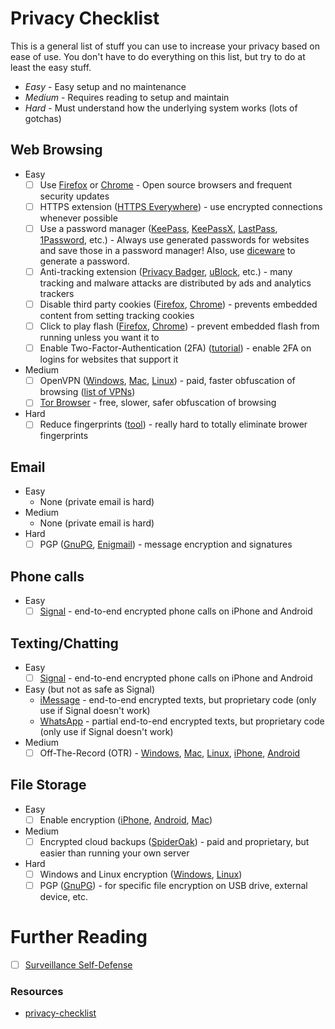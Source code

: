 # Privacy Checklist

This is a general list of stuff you can use to increase your privacy based on
ease of use. You don't have to do everything on this list, but try to do at
least the easy stuff.

- _Easy_ - Easy setup and no maintenance
- _Medium_ - Requires reading to setup and maintain
- _Hard_ - Must understand how the underlying system works (lots of gotchas)

## Web Browsing

- Easy
  - [ ] Use [Firefox](https://www.mozilla.org/en-US/firefox/new/) or [Chrome](https://www.google.com/chrome/browser/desktop/) - Open source browsers and frequent security updates
  - [ ] HTTPS extension ([HTTPS Everywhere](https://www.eff.org/Https-everywhere)) - use encrypted connections whenever possible
  - [ ] Use a password manager ([KeePass](http://keepass.info/), [KeePassX](https://www.keepassx.org/), [LastPass](https://lastpass.com/), [1Password](https://agilebits.com/onepassword), etc.) - Always use generated passwords for websites and save those in a password manager! Also, use [diceware](https://www.dmuth.org/diceware/) to generate a password.
  - [ ] Anti-tracking extension ([Privacy Badger](https://www.eff.org/privacybadger), [uBlock](https://github.com/gorhill/uBlock#installation), etc.) - many tracking and malware attacks are distributed by ads and analytics trackers
  - [ ] Disable third party cookies ([Firefox](https://support.mozilla.org/en-US/kb/disable-third-party-cookies), [Chrome](https://support.google.com/chrome/answer/95647?hl=en)) - prevents embedded content from setting tracking cookies
  - [ ] Click to play flash ([Firefox](https://addons.mozilla.org/en-US/firefox/addon/flashblock/), [Chrome](https://support.google.com/chrome/answer/142064?hl=en)) - prevent embedded flash from running unless you want it to
  - [ ] Enable Two-Factor-Authentication (2FA) ([tutorial](https://ssd.eff.org/en/module/how-enable-two-factor-authentication)) - enable 2FA on logins for websites that support it
- Medium
  - [ ] OpenVPN ([Windows](https://openvpn.net/index.php/open-source/downloads.html), [Mac](https://tunnelblick.net/), [Linux](https://www.linux.com/learn/tutorials/459675:configure-linux-clients-to-connect-to-openvpn-server)) - paid, faster obfuscation of browsing ([list of VPNs](https://torrentfreak.com/anonymous-vpn-service-provider-review-2015-150228/))
  - [ ] [Tor Browser](https://www.torproject.org/projects/torbrowser.html.en) - free, slower, safer obfuscation of browsing
- Hard
  - [ ] Reduce fingerprints ([tool](https://panopticlick.eff.org/)) - really hard to totally eliminate brower fingerprints

## Email

- Easy
  - None (private email is hard)
- Medium
  - None (private email is hard)
- Hard
  - [ ] PGP ([GnuPG](https://www.gnupg.org/), [Enigmail](https://www.enigmail.net/index.php/en/)) - message encryption and signatures

## Phone calls

- Easy
  - [ ] [Signal](https://whispersystems.org/) - end-to-end encrypted phone calls on iPhone and Android

## Texting/Chatting

- Easy
  - [ ] [Signal](https://whispersystems.org/) - end-to-end encrypted phone calls on iPhone and Android
- Easy (but not as safe as Signal)
  - [iMessage](https://www.apple.com/ios/messages/) - end-to-end encrypted texts, but proprietary code (only use if Signal doesn't work)
  - [WhatsApp](https://www.whatsapp.com/) - partial end-to-end encrypted texts, but proprietary code (only use if Signal doesn't work)
- Medium
  - [ ] Off-The-Record (OTR) - [Windows](https://ssd.eff.org/en/module/how-use-otr-windows), [Mac](https://ssd.eff.org/en/module/how-use-otr-mac), [Linux](https://ssd.eff.org/en/module/how-use-otr-linux), [iPhone](https://chatsecure.org/), [Android](https://chatsecure.org/)

## File Storage

- Easy
  - [ ] Enable encryption ([iPhone](https://ssd.eff.org/en/module/how-encrypt-your-iphone), [Android](http://www.howtogeek.com/141953/how-to-encrypt-your-android-phone-and-why-you-might-want-to/), [Mac](https://support.apple.com/en-us/HT204837))
- Medium
  - [ ] Encrypted cloud backups ([SpiderOak](https://spideroak.com/)) - paid and proprietary, but easier than running your own server
- Hard
  - [ ] Windows and Linux encryption ([Windows](https://ssd.eff.org/en/module/how-encrypt-your-windows-device), [Linux](https://wiki.archlinux.org/index.php/disk_encryption))
  - [ ] PGP ([GnuPG](https://www.gnupg.org/)) - for specific file encryption on USB drive, external device, etc.

# Further Reading

- [ ] [Surveillance Self-Defense](https://ssd.eff.org/)

### Resources

- [privacy-checklist](https://github.com/diafygi/privacy-checklist)

<!--- Tags: [privacy, security, checklist] --->
